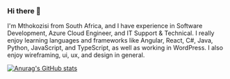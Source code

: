 ### Hi there 👋

I'm Mthokozisi from South Africa, and I have experience in Software Development, Azure Cloud Engineer, and IT Support & Technical.  I really enjoy learning languages and frameworks like Angular, React, C#, Java, Python, JavaScript, and TypeScript, as well as working in WordPress. I also enjoy wireframing, ui, ux, and design in general.

[![Anurag's GitHub stats](https://github-readme-stats.vercel.app/api?username=mmvelase60 )](https://github.com/anuraghazra/github-readme-stats)

<!--
**mmvelase60/mmvelase60** is a ✨ _special_ ✨ repository because its `README.md` (this file) appears on your GitHub profile.

Here are some ideas to get you started:

- 🔭 I’m currently working on ...
- 🌱 I’m currently learning ...
- 👯 I’m looking to collaborate on ...
- 🤔 I’m looking for help with ...
- 💬 Ask me about ...
- 📫 How to reach me: ...
- 😄 Pronouns: ...
- ⚡ Fun fact: ...
-->
